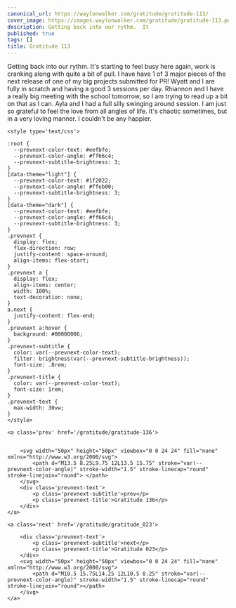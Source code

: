 ```yaml
---
canonical_url: https://waylonwalker.com/gratitude/gratitude-113/
cover_image: https://images.waylonwalker.com/gratitude/gratitude-113.png
description: Getting back into our rythm.  It
published: true
tags: []
title: Gratitude 113
---
```


Getting back into our rythm.  It's starting to feel busy here again, work is cranking along with quite a bit of pull.  I have have 1 of 3 major pieces of the next release of one of my big projects submitted for PR!  Wyatt and I are fully in scratch and having a good 3 sessions per day.  Rhiannon and I have a really big meeting with the school tomorrow, so I am trying to read up a bit on that as I can.  Ayla and I had a full silly swinging around session.  I am just so grateful to feel the love from all angles of life.  It's chaotic sometimes, but in a very loving manner.  I couldn't be any happier.
<div class='prevnext'>

    <style type='text/css'>

    :root {
      --prevnext-color-text: #eefbfe;
      --prevnext-color-angle: #ff66c4;
      --prevnext-subtitle-brightness: 3;
    }
    [data-theme="light"] {
      --prevnext-color-text: #1f2022;
      --prevnext-color-angle: #ffeb00;
      --prevnext-subtitle-brightness: 3;
    }
    [data-theme="dark"] {
      --prevnext-color-text: #eefbfe;
      --prevnext-color-angle: #ff66c4;
      --prevnext-subtitle-brightness: 3;
    }
    .prevnext {
      display: flex;
      flex-direction: row;
      justify-content: space-around;
      align-items: flex-start;
    }
    .prevnext a {
      display: flex;
      align-items: center;
      width: 100%;
      text-decoration: none;
    }
    a.next {
      justify-content: flex-end;
    }
    .prevnext a:hover {
      background: #00000006;
    }
    .prevnext-subtitle {
      color: var(--prevnext-color-text);
      filter: brightness(var(--prevnext-subtitle-brightness));
      font-size: .8rem;
    }
    .prevnext-title {
      color: var(--prevnext-color-text);
      font-size: 1rem;
    }
    .prevnext-text {
      max-width: 30vw;
    }
    </style>
    
    <a class='prev' href='/gratitude/gratitude-136'>
    

        <svg width="50px" height="50px" viewbox="0 0 24 24" fill="none" xmlns="http://www.w3.org/2000/svg">
            <path d="M13.5 8.25L9.75 12L13.5 15.75" stroke="var(--prevnext-color-angle)" stroke-width="1.5" stroke-linecap="round" stroke-linejoin="round"> </path>
        </svg>
        <div class='prevnext-text'>
            <p class='prevnext-subtitle'>prev</p>
            <p class='prevnext-title'>Gratitude 136</p>
        </div>
    </a>
    
    <a class='next' href='/gratitude/gratitude_023'>
    
        <div class='prevnext-text'>
            <p class='prevnext-subtitle'>next</p>
            <p class='prevnext-title'>Gratitude 023</p>
        </div>
        <svg width="50px" height="50px" viewbox="0 0 24 24" fill="none" xmlns="http://www.w3.org/2000/svg">
            <path d="M10.5 15.75L14.25 12L10.5 8.25" stroke="var(--prevnext-color-angle)" stroke-width="1.5" stroke-linecap="round" stroke-linejoin="round"></path>
        </svg>
    </a>
  </div>